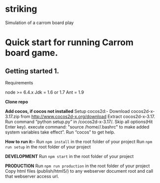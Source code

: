 # striking
Simulation of a carrom board play

# Quick start for running Carrom board game. 

## Getting started 1. 
Requirements

node   >= 6.4.x
Jdk      = 1.6 or 1.7
Ant      = 1.9

**Clone repo** 

**Add cocos, if cocos not installed** 
Setup cocos2d:- 
Download cocos2d-x-3.17.zip from http://www.cocos2d-x.org/download
Extract cocos2d-x-3.17.
Run command “python setup.py”	in <path>/cocos2d-x-3.17/.
Skip all options(Hit Enter key).
execute command: "source /home/<user>/.bashrc" to make added system variables take effect”.
Run “cocos” to get help.

**How to run it:-**
Run `npm install` in the root folder of your project
Run `npm run setup` in the root folder of your project

**DEVELOPMENT**
Run `npm start` in the root folder of your project

**PRODUCTION**
Run `npm run production` in the root folder of your project
Copy html files (publish/html5/) to any webserver document root and call that webserver access url.

